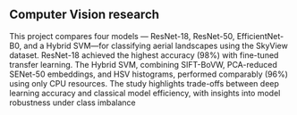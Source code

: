  ## Computer Vision research

 This project compares four models — ResNet-18, ResNet-50, EfficientNet-B0, and a Hybrid SVM—for classifying aerial landscapes using the SkyView dataset. ResNet-18 achieved the highest accuracy (98%) with fine-tuned transfer learning. The Hybrid SVM, combining SIFT-BoVW, PCA-reduced SENet-50 embeddings, and HSV histograms, performed comparably (96%) using only CPU resources. The study highlights trade-offs between deep learning accuracy and classical model efficiency, with insights into model robustness under class imbalance
